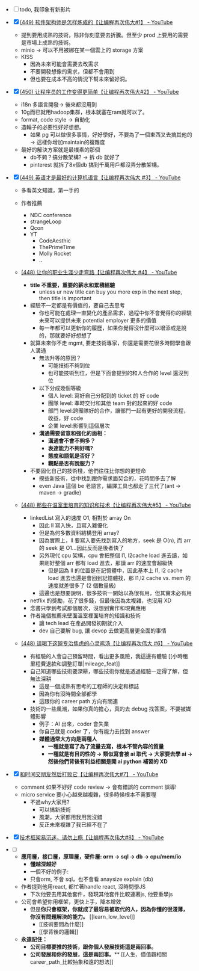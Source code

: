 

- [ ] todo, 我印象有新影片


- [X] [(449) 软件架构师是怎样炼成的【让编程再次伟大#1】 - YouTube](https://www.youtube.com/watch?v=rCeWLtz4nA4)
  - 提到要用成熟的技術，除非你刻意要去折騰。但至少 prod 上要用的需要是市場上成熟的技術。
  - minio -> 可以不用被綁在某一個雲上的 storage 方案
  - KISS
    - 因為未來可能會需要去改需求
    - 不要開發想像的需求，但都不會用到
    - 但也要在成本不高的情況下幫未來留好洞。

- [X] [(450) 让程序员的工作变得更简单【让编程再次伟大#2】 - YouTube](https://www.youtube.com/watch?v=h4aUFQ1PVGQ&t=772s)
  - i18n 多語言開發-> 後來都沒用到
  - 10g而已就用hadoop集群，根本就塞在ram就可以了。
  - format, code style -> 自動化
  - 造輪子的必要性好好想想。
    - 如果 pg 可以做很多事情，好好學好，不要為了一個東西又去搞其他的 -> 這樣你增加maintain的複雜度
  - 最好的解決方案就是最樸素的那個
    - db不夠？搞分散架構? -> 拆 db 就好了
    - pinterest 就拆了8x個db 搞到千萬用戶都沒弄分散架構。


- [X] [(449) 英语才是最好的计算机语言【让编程再次伟大 #3】 - YouTube](https://www.youtube.com/watch?v=fHFEGfFoMZI)
  - 多看英文知識，第一手的
  - 作者推薦
    - NDC conference
    - strangeLoop
    - Qcon
    - YT
      - CodeAesthic
      - ThePrimeTime
      - Molly Rocket
      - ..

  - [(448) 让你的职业生涯少走弯路【让编程再次伟大 #4】 - YouTube](https://www.youtube.com/watch?v=CLnsE0E3cXo)
    - **title 不重要，重要的薪水和累積經驗**
      - unless ur new title can buy you more exp in the next step, then title is important
    - 經驗不一定都是有價值的，要自己去思考
      - 你也可能在處理一直變化的產品需求，過程中你不會覺得你的經驗未來可以提供未來 potential employer 更多的價值
      - 每一年都可以更新你的履歷，如果你覺得沒什麼可以增添或是說的，那就要好好想想了
    - 就算未來你不走 mgmt, 要走技術專家，你還是需要花很多時間學會跟人溝通
      - 無法升等的原因？
        - 可能技術不夠到位
        - 也可能技術到位，但是下面會提到的和人合作的 level 還沒到位
      - 以下分成幾個等級
        - 個人 level: 寫好自己分配到的 ticket 的 好 code
        - 團隊 level: 準時交付和其他 team 對的起來的好 code
        - 部門 level:跨團隊好的合作，讓部門一起有更好的開發流程，收益，好 code
        - 企業 level:影響到這個層次
      - **溝通需要留意和強化的面相：**
        - **溝通會不會不夠多？**
        - **表達能力不夠好嗎?**
        - **態度和語氣是否好？**
        - **觀點是否有說服力？**
    - 不要固化自己的技術棧，他們往往比你想的更短命
      - 摸些新技術，從中找到跟你需求面契合的，花時間多去了解
      - even Java 這個 be 老語言，編譯工具也都走了三代了(ant -> maven -> gradle)


  - [(448) 那些在温室里培育的知识和技术【让编程再次伟大#5】 - YouTube](https://www.youtube.com/watch?v=kUB5mpxaLZA)
    - linkedList 寫入的速度 O1, 相對於 array On
      - 因此 ll 寫入快，且寫入難優化
      - 但是為何多數資料結構登用 array?
      - 因為實際上，ll 要寫入要先找到寫入的地方，seek 是 O(n), 而 arr 的 seek 是 O1...因此反而是後者快了
      - 另外現代 cpu 架構，cpu 會把整個 l1, l2cache load 進去讀，如果剛好整個 arr 都有 load 進去，那讀 arr 的速度會超級快
        - 但是因為 ll 的位置是在記憶體中，因此基本上 l1, l2 cache load 進去也還是會回到記憶體找，那 l1,l2 cache vs. mem 的速度就差很多了 (2 個數量級)
      - 這邊也是想要說明，很多技術一開始以為很有用，但其實未必有用
    - netflix 的獎勵，花了很多錢，但最後因為太複雜，也沒用 XD
    - 念書只學到考試那個層次，沒想到實作和現實應用
    - 作者幾個推薦來壁面溫室裡面培育的知識和技術
      - 讓 tech lead 在產品開發初期就介入
      - dev 自己要解 bug, 讓 devop 去做更高層更全面的事情

  - [(448) 请喝下这碗专治焦虑的心灵鸡汤【让编程再次伟大 #6】 - YouTube](https://www.youtube.com/watch?v=9CkTUEpmYYg)
    - 有經驗的人會自己預留時間，看出更多風險，我這邊有體驗 [[小時租里程費退款和調整訂單|mileage_feat]]
    - 自己知道哪些技術要深耕，哪些技術你就是透過經驗一定得了解，但無法深耕
      - 這是一個成熟有思考的工程師的決定和標誌
      - 因為你有沒時間全部都學
      - 這跟你的 career path 方向有關連
    - 技術的一些風潮，如果你真的擔心，真的去 debug 找答案，不要被媒體影響
      - 例子：AI 出來，coder 會失業
      - 你自己就是 coder 了，你有能力去找到 answer
      - **媒體通常大方向是兩種人**
        - **一種就是寫了為了流量去寫，根本不管內容的質量**
        - **一種就是有目的性的 -> 類似寫會被 ai 取代 -> 大家要去學 ai -> 然後他們背後有利益相關是開 ai python 補習的 XD**


- [X] [和时间交朋友然后打败它【让编程再次伟大#7】 - YouTube](https://www.youtube.com/watch?v=BqkO4pYp5JI&t=12s)
  - comment 如果不好好 code review -> 會有錯誤的 comment 誤導!
  - micro service 要小心越來越複雜，很多時候根本不需要喔
    - 不過why大家用?
      - 可以搞新技術
      - 風潮，大家都用我用我沒錯
      - 反正未來複雜了我已經不在了


- [X] [技术框架易沉迷，请勿上瘾【让编程再次伟大#8】 - YouTube](https://www.youtube.com/watch?v=CFIaATNcpsc&t=15s)
- [ ] 
  - **應用層，接口層，原理層，硬件層: orm -> sql -> db -> cpu/mem/io**
    - **懂越深越好**
    - 一個不好的例子:
    - 只會orm, 不會 sql，也不會看 anaysize explain (db)
  - 作者提到他用react, 都忙著handle react, 沒時間學JS
    - 下次他要去用其他套件，發現其他套件比較連著js, 他要重學js
  - 公司會希望你用框架，更快上手，降本增效  
    - 但是**你只會框架，你就成了最容易被取代的人，因為你懂的很淺薄，你沒有問題解決的能力。** [[learn_low_level]]
	    - [[技術要問為什麼]]
	    - [[學背後的邏輯]]
  - **永遠記住：**
    - **公司目標要推的技術，跟你個人發展技術這是兩回事。**
    - **公司發展和你的發展，這是兩回事。****  [[人生、價值觀相關 career_path_比較抽象和遠的想法]]
